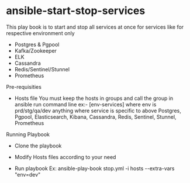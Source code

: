 # ansible-start-stop-services

This play book is to start and stop all services at once for services like for respective environment only
- Postgres & Pgpool
- Kafka/Zookeeper
- ELK
- Cassandra
- Redis/Sentinel/Stunnel
- Prometheus


Pre-requisities
- Hosts file
  You must keep the hosts in groups and call the group in ansible run command line
  ex:-
  [env-services]
  where env is prd/stg/qa/dev anything
  where service is specific to above Postgres, Pgpool, Elasticsearch, Kibana, Cassandra, Redis, Sentinel, Stunnel, Prometheus
  
Running Playbook
- Clone the playbook

- Modify Hosts files according to your need

- Run playbook
  Ex: ansible-play-book stop.yml -i hosts --extra-vars "env=dev"
